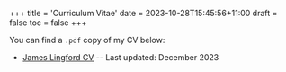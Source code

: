 +++
title = 'Curriculum Vitae'
date = 2023-10-28T15:45:56+11:00
draft = false
toc = false
+++

You can find a `.pdf` copy of my CV below:

* [James Lingford CV](/pdfs/CV_JamesLingford.pdf) -- Last updated: December 2023

